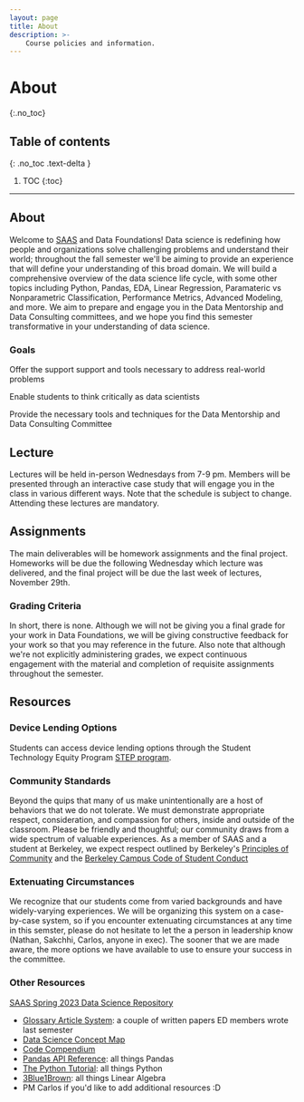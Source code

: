 ```yaml
---
layout: page
title: About
description: >-
    Course policies and information.
---
```


# About
{:.no_toc}

## Table of contents
{: .no_toc .text-delta }

1. TOC
{:toc}

---

## About

Welcome to [SAAS](saas.berkeley.edu) and Data Foundations! Data science is redefining how people and organizations solve challenging problems and understand their world; throughout the fall semester we'll be aiming to provide an experience that will define your understanding of this broad domain. We will build a comprehensive overview of the data science life cycle, with some other topics including Python, Pandas, EDA, Linear Regression, Paramateric vs Nonparametric Classification, Performance Metrics, Advanced Modeling, and more. We aim to prepare and engage you in the Data Mentorship and Data Consulting committees, and we hope you find this semester transformative in your understanding of data science. 

### Goals
Offer the support support and tools necessary to address real-world problems

Enable students to think critically as data scientists

Provide the necessary tools and techniques for the Data Mentorship and Data Consulting Committee

## Lecture

Lectures will be held in-person Wednesdays from 7-9 pm. Members will be presented through an interactive case study that will engage you in the class in various different ways. Note that the schedule is subject to change. Attending these lectures are mandatory. 

## Assignments

The main deliverables will be homework assignments and the final project. Homeworks will be due the following Wednesday which lecture was delivered, and the final project will be due the last week of lectures, November 29th.

### Grading Criteria

In short, there is none. Although we will not be giving you a final grade for your work in Data Foundations, we will be giving constructive feedback for your work so that you may reference in the future. Also note that although we're not explicitly administering grades, we expect continuous engagement with the material and completion of requisite assignments throughout the semester.

## Resources

### Device Lending Options
Students can access device lending options through the Student Technology Equity Program [STEP program](https://studenttech.berkeley.edu/devicelending).

### Community Standards 
Beyond the quips that many of us make unintentionally are a host of behaviors that we do not tolerate. We must demonstrate appropriate respect, consideration, and compassion for others, inside and outside of the classroom. Please be friendly and thoughtful; our community draws from a wide spectrum of valuable experiences. As a member of SAAS and a student at Berkeley, we expect respect outlined by Berkeley's [Principles of Community](https://diversity.berkeley.edu/principles-community) and the [Berkeley Campus Code of Student Conduct](https://conduct.berkeley.edu/code-of-conduct/)  

### Extenuating Circumstances
We recognize that our students come from varied backgrounds and have widely-varying experiences. We will be organizing this system on a case-by-case system, so if you encounter extenuating circumstances at any time in this semster, please do not hesitate to let the a person in leadership know (Nathan, Sakchhi, Carlos, anyone in exec). The sooner that we are made aware, the more options we have available to use to ensure your success in the committee.

### Other Resources

[SAAS Spring 2023 Data Science Repository](https://www.notion.so/SAAS-Data-Science-Repository-32fb3a865c1d4c56bd45105cfc4e102c?pvs=4)

- [Glossary Article System](https://www.notion.so/Glossary-173b454542e4455983777bd2fa564289?pvs=4): a couple of written papers ED members wrote last semester
- [Data Science Concept Map](https://www.notion.so/Robert-Notes-7a31e549867c4bd8acfccd08a099c3ca?pvs=4)
- [Code Compendium](https://www.notion.so/Code-Compendium-619d1885a3d84ca2bfd1c34d43ab5f51?pvs=4)
- [Pandas API Reference](https://pandas.pydata.org/pandas-docs/stable/reference/index.html): all things Pandas
- [The Python Tutorial](https://docs.python.org/3.5/tutorial/): all things Python
- [3Blue1Brown](https://www.3blue1brown.com/topics/linear-algebra): all things Linear Algebra
- PM Carlos if you'd like to add additional resources :D

